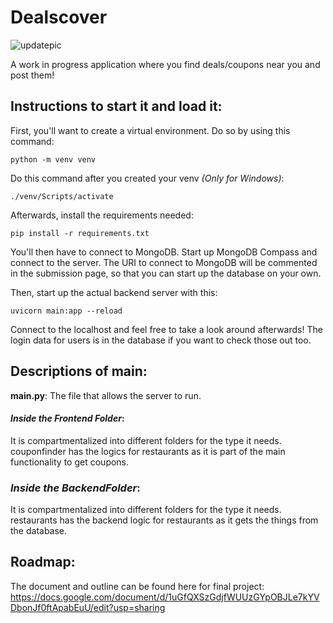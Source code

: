 # Dealscover
![updatepic](https://github.com/plovanpete/dealscoverCS3980project/assets/145849883/0eca74f9-8f0d-450c-a51a-fde6e2597b9b)


A work in progress application where you find deals/coupons near you and post them!

## Instructions to start it and load it:
First, you'll want to create a virtual environment. Do so by using this command:
```
python -m venv venv
```
Do this command after you created your venv *(Only for Windows)*:
```
./venv/Scripts/activate  
```

Afterwards, install the requirements needed: 
```
pip install -r requirements.txt
```

You'll then have to connect to MongoDB. Start up MongoDB Compass and connect to the server. 
The URI to connect to MongoDB will be commented in the submission page, so that you can start up the database on your own.

Then, start up the actual backend server with this:
```
uvicorn main:app --reload
```

Connect to the localhost and feel free to take a look around afterwards! The login data for users is in the database if you want to check those out too.

## Descriptions of main:
**main.py**: The file that allows the server to run.

#### _Inside the Frontend Folder_:

It is compartmentalized into different folders for the type it needs.
couponfinder has the logics for restaurants as it is part of the main functionality to get coupons.

### _Inside the BackendFolder_:
It is compartmentalized into different folders for the type it needs.
restaurants has the backend logic for restaurants as it gets the things from the database.

## Roadmap:
The document and outline can be found here for final project:
https://docs.google.com/document/d/1uGfQXSzGdjfWUUzGYpOBJLe7kYVDbonJf0ftApabEuU/edit?usp=sharing
